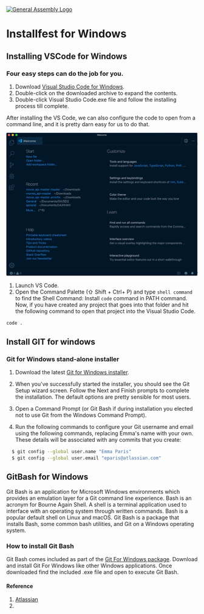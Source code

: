 [![General Assembly Logo](https://camo.githubusercontent.com/1a91b05b8f4d44b5bbfb83abac2b0996d8e26c92/687474703a2f2f692e696d6775722e636f6d2f6b6538555354712e706e67)](https://generalassemb.ly/education/web-development-immersive)

# Installfest for Windows
## Installing VSCode for Windows

### Four easy steps can do the job for you.

1. Download [Visual Studio Code for Windows](https://code.visualstudio.com/download).
1. Double-click on the downloaded archive to expand the contents.
1. Double-click Visual Studio Code.exe file and follow the installing process till complete.

After installing the VS Code, we can also configure the code to open from a command line, and it is pretty darn easy for us to do that.

![vscode image](/uploads/vscode.png)

1. Launch VS Code.
1. Open the Command Palette (⇧ Shift + Ctrl+ P) and type `shell command` to find the Shell Command: Install `code` command in PATH command.
Now, if you have created any project that goes into that folder and hit the following command to open that project into the Visual Studio Code.

```
code .
```

## Install GIT for windows
### Git for Windows stand-alone installer
1. Download the latest [Git for Windows installer](https://git-for-windows.github.io/).

1. When you've successfully started the installer, you should see the Git Setup wizard screen. Follow the Next and Finish prompts to complete the installation. The default options are pretty sensible for most users.

1. Open a Command Prompt (or Git Bash if during installation you elected not to use Git from the Windows Command Prompt).

1. Run the following commands to configure your Git username and email using the following commands, replacing Emma's name with your own. These details will be associated with any commits that you create:
```bash
  $ git config --global user.name "Emma Paris"
  $ git config --global user.email "eparis@atlassian.com"
```

## GitBash for Windows
Git Bash is an application for Microsoft Windows environments which provides an emulation layer for a Git command line experience. Bash is an acronym for Bourne Again Shell. A shell is a terminal application used to interface with an operating system through written commands. Bash is a popular default shell on Linux and macOS. Git Bash is a package that installs Bash, some common bash utilities, and Git on a Windows operating system.

### How to install Git Bash

Git Bash comes included as part of the [Git For Windows package](https://gitforwindows.org/). Download and install Git For Windows like other Windows applications. Once downloaded find the included .exe file and open to execute Git Bash.





#### Reference
1. [Atlassian](https://www.atlassian.com/git/tutorials/)
1. 

